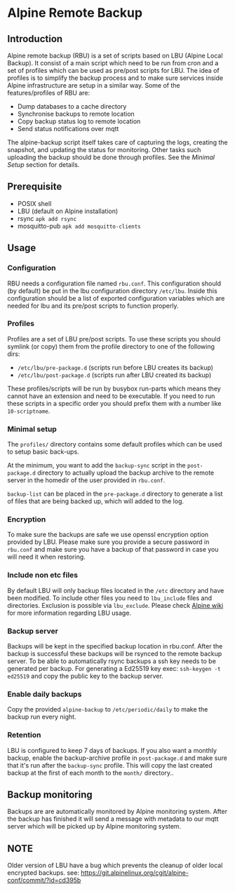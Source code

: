 # Alpine Remote Backup

## Introduction

Alpine remote backup (RBU) is a set of scripts based on LBU
(Alpine Local Backup). It consist of a main script which need to be run from
cron and a set of profiles which can be used as pre/post scripts for LBU.
The idea of profiles is to simplify the backup process and to make sure
services inside Alpine infrastructure are setup in a similar way. Some of the
features/profiles of RBU are:

* Dump databases to a cache directory
* Synchronise backups to remote location
* Copy backup status log to remote location
* Send status notifications over mqtt

The alpine-backup script itself takes care of capturing the logs, creating the
snapshot, and updating the status for monitoring. Other tasks such uploading the
backup should be done through profiles. See the *Minimal Setup* section for
details.

## Prerequisite

* POSIX shell
* LBU (default on Alpine installation)
* rsync `apk add rsync`
* mosquitto-pub `apk add mosquitto-clients`

## Usage

### Configuration

RBU needs a configuration file named `rbu.conf`. This configuration should
(by default) be put in the lbu configuration directory `/etc/lbu`. Inside this
configuration should be a list of exported configuration variables which are
needed for lbu and its pre/post scripts to function properly.

### Profiles

Profiles are a set of LBU pre/post scripts. To use these scripts you should
symlink (or copy) them from the profile directory to one of the following dirs:

* `/etc/lbu/pre-package.d` (scripts run before LBU creates its backup)
* `/etc/lbu/post-package.d` (scripts run after LBU created its backup)

These profiles/scripts will be run by busybox run-parts which means they cannot
have an extension and need to be executable. If you need to run these scripts
in a specific order you should prefix them with a number like `10-scriptname`.

### Minimal setup

The `profiles/` directory contains some default profiles which can be used to
setup basic back-ups.

At the minimum, you want to add the `backup-sync` script in the `post-package.d`
directory to actually upload the backup archive to the remote server in the
homedir of the user provided in `rbu.conf`.

`backup-list` can be placed in the `pre-package.d` directory to generate a list
of files that are being backed up, which will added to the log.

### Encryption

To make sure the backups are safe we use openssl encryption option provided by
LBU. Please make sure you provide a secure password in `rbu.conf` and make sure
you have a backup of that password in case you will need it when restoring.

### Include non etc files

By default LBU will only backup files located in the `/etc` directory and have
been modified. To include other files you need to `lbu_include` files and
directories. Exclusion is possible via `lbu_exclude`. Please check
[Alpine wiki](http://wiki.alpinelinux.org/wiki/Alpine_local_backup) for more
information regarding LBU usage.

### Backup server

Backups will be kept in the specified backup location in rbu.conf. After the
backup is successful these backups will be rsynced to the remote backup server.
To be able to automatically rsync backups a ssh key needs to be generated per
backup. For generating a Ed25519 key exec: `ssh-keygen -t ed25519` and copy the
public key to the backup server.

### Enable daily backups

Copy the provided `alpine-backup` to `/etc/periodic/daily` to make the backup
run every night.

### Retention

LBU is configured to keep 7 days of backups. If you also want a monthly backup,
enable the backup-archive profile in `post-package.d` and make sure that it's
run after the `backup-sync` profile. This will copy the last created backup at
the first of each month to the `month/` directory..

## Backup monitoring

Backups are are automatically monitored by Alpine monitoring system. After the
backup has finished it will send a message with metadata to our mqtt server
which will be picked up by Alpine monitoring system.

## NOTE

Older version of LBU have a bug which prevents the cleanup of older local
encrypted backups. see:
https://git.alpinelinux.org/cgit/alpine-conf/commit/?id=cd395b
